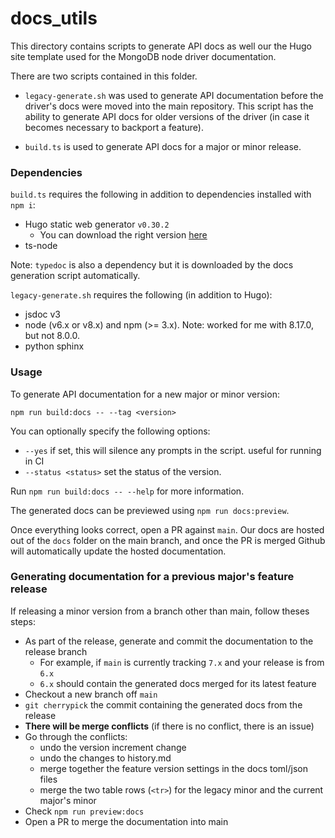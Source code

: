 # docs_utils

This directory contains scripts to generate API docs as well our the Hugo site template used for the MongoDB node driver documentation.

There are two scripts contained in this folder.

- `legacy-generate.sh` was used to generate API documentation before the driver's docs
were moved into the main repository.  This script has the ability to generate API docs for older versions of the driver (in case it becomes
necessary to backport a feature).

- `build.ts` is used to generate API docs for a major or minor release.

### Dependencies

`build.ts` requires the following in addition to dependencies installed with `npm i`:

* Hugo static web generator `v0.30.2`
  * You can download the right version [here](https://github.com/gohugoio/hugo/releases/tag/v0.30.2)
* ts-node

Note: `typedoc` is also a dependency but it is downloaded by the docs generation script automatically.

`legacy-generate.sh` requires the following (in addition to Hugo):

* jsdoc v3
* node (v6.x or v8.x) and npm (>= 3.x). Note: worked for me with 8.17.0, but not 8.0.0.
* python sphinx

### Usage

To generate API documentation for a new major or minor version:

`npm run build:docs -- --tag <version>`

You can optionally specify the following options:

- `--yes` if set, this will silence any prompts in the script. useful for running in CI
- `--status <status>` set the status of the version.

Run `npm run build:docs -- --help` for more information.

The generated docs can be previewed using `npm run docs:preview`.

Once everything looks correct, open a PR against `main`.  Our docs are hosted out of the `docs` folder on the
main branch, and once the PR is merged Github will automatically update the hosted documentation.

### Generating documentation for a previous major's feature release

If releasing a minor version from a branch other than main, follow theses steps:

- As part of the release, generate and commit the documentation to the release branch
  - For example, if `main` is currently tracking `7.x` and your release is from `6.x`
  - `6.x` should contain the generated docs merged for its latest feature
- Checkout a new branch off `main`
- `git cherrypick` the commit containing the generated docs from the release
- **There will be merge conflicts** (if there is no conflict, there is an issue)
- Go through the conflicts:
  - undo the version increment change
  - undo the changes to history.md
  - merge together the feature version settings in the docs toml/json files
  - merge the two table rows (`<tr>`) for the legacy minor and the current major's minor
- Check `npm run preview:docs`
- Open a PR to merge the documentation into main
